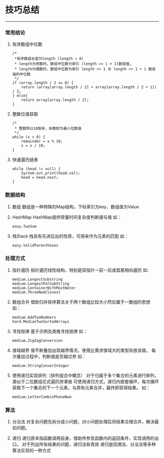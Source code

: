 # 技巧总结
---
### 常用结论

1. 有序数组中位数
    ```
    /* 
     *有序数组长度为length (length > 0)
     * length为奇数时，数组中位数为索引 (length >> 1 + 1)数组值, 
     * length为偶数时，数组中位数为索引 length >> 1 与 length >> 1 + 1 数组值的中位数
     */
    if (array.length / 2 == 0) {
        return (array[array.length / 2] + array[array.length / 2 + 1]) / 2;
    } else{
        return array[array.length / 2];
    }
    ```
 
2. 整数位值获取
    ```
    /*
     * 整数除以10取余，余数即为最小位数值
     */
    while (x > 0) {
        remainder = x % 10;
        x = x / 10;
    }
    ```
    
3. 快速遍历链表
    ```
    while (head != null) {
        System.out.print(head.val);
        head = head.next;
    }
    ```

### 数据结构
1. 数组
	数组是一种特殊的Map结构，下标索引为key，数组值为Value

2. HashMap
	HashMap提供常量时间复杂度判断键与值
    如：
    ```
    easy.TwoSum
    ```

3. 栈Stack
    栈具有先进后出的性质，可用来作为元素的匹配
    如：
    ```
    easy.ValidParentheses
    ```

### 处理方式
1. 指针遍历
	指针遍历线性结构，特别是双指针一前一后或首尾相向遍历
    如:
    ```
    medium.LongestSubstring
    medium.LongestPalSubString
    medium.ContainerWithMostWater
    medium.ThreeNumClosest
    ```
2. 数组合并
	借助归并排序算法关于两个数组比较大小然后置于一数组的思想
    如：
    ```
    medium.AddTwoNumbers
    hard.MedianTwoSortedArrays
    ```
3. 寻找规律
    基于示例及类推寻找规律
    如：
    ```
    medium.ZigZagConversion
    ```
4. 值域越界
    值不断叠加出现越界情况，使用比需求值域大的类型存放该值，
    每次叠加过程中，判断值是否越过界
    如：
    ```
    medium.StringConverInteger
    ```    
5. 使用递归实现排列（排列组合中概念）
    对于归属于多个集合的元素进行排列，类似于二位数组花式遍历拼凑值
    可使用递归方式，递归内嵌套循环，每次循环获取下一个集合的下一个元素，与原有元素合并，最终即获得结果。
    如：
    ```
    medium.LetterCombinPhoneNum
    ```
### 算法

1. 分治法
	对复杂问题先拆分成小问题，对小问题处理后将结果合理合并，解决最初问题。

2. 递归
    递归原本指函数调用自身，借助传参及函数内的返回条件，实现调用的出口。
    对于列出所有结果的问题，递归法有奇效
    递归是回溯法、分治法等多种算法实现的一种方式